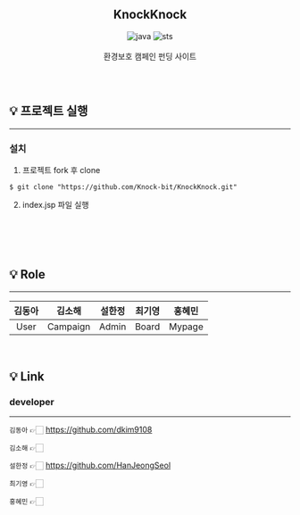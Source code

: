 <h2 align="center">
  KnockKnock
</h2>

<div align="center">
  <!-- JAVA version -->
  <img src="https://img.shields.io/badge/JAVA-1.8.0-bl" alt="java"/>
  <img src="https://img.shields.io/badge/STS-3.0-brightgreen" alt="sts">
</div>
<div align="center">
<br>
환경보호 캠페인 펀딩 사이트
<br>
</div>

### <br/>

## 💡 프로젝트 실행
---
### 설치

1. 프로젝트 fork 후 clone

```
$ git clone "https://github.com/Knock-bit/KnockKnock.git"
```

2. index.jsp 파일 실행


<br>


### <br/>

## 💡 Role
---
김동아|김소해|설한정|최기영|홍혜민|
:-------:|:-------:|:-------:|:-------:|:-------:
User<br/>| Campaign<br/>|Admin<br/>|Board<br/>|Mypage<br/>|

<br/> 

## 💡 Link

### developer
---
`김동아` 👉🏻 <https://github.com/dkim9108>

`김소해` 👉🏻 

`설한정` 👉🏻 <https://github.com/HanJeongSeol>

`최기영` 👉🏻

`홍혜민` 👉🏻
